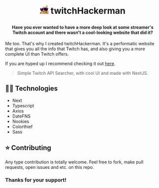 # <p align="center"><img src="/public/assets/coolcat.png" /> twitchHackerman</p>

#### <p align="center">Have you ever wanted to have a more deep look at some streamer's Twitch account and there wasn't a cool-looking website that did it?</p>

Me too. That's why I created twitchHackerman. It's a performatic website that gives you all the info that Twitch has, and also giving you a more complete UI than Twitch offers.

If you are hyped up I recommend checking it out [here](https://twitchhackerman.vercel.app).

> Simple Twitch API Searcher, with cool UI and made with NextJS.

## 👨‍💻 Technologies

- Next
- Typescript
- Axios
- DateFNS
- Nookies
- Colorthief
- Sass

## ⭐ Contributing

Any type contribution is totally welcome. Feel free to fork, make pull requests, open issues and etc. on this repo.

### Thanks for your support!

